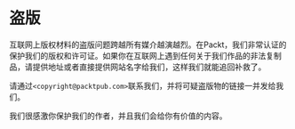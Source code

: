 # 盗版

互联网上版权材料的盗版问题跨越所有媒介越演越烈。在Packt，我们非常认证的保护我们的版权和许可证。如果你在互联网上遇到任何关于我们作品的非法复制品，请提供地址或者直接提供网站名字给我们，这样我们就能追回补救了。

请通过`<copyright@packtpub.com>`联系我们，并将可疑盗版物的链接一并发给我们。

我们很感激你保护我们的作者，并且我们会给你有价值的内容。

